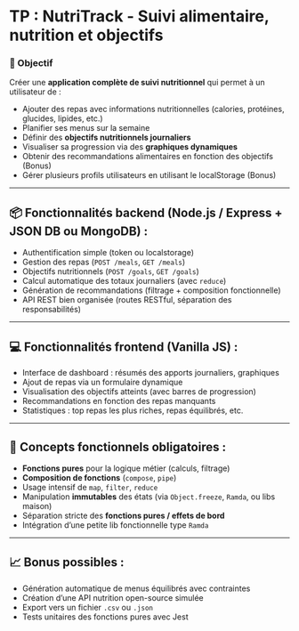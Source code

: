 # TP : **NutriTrack - Suivi alimentaire, nutrition et objectifs**

### 🎯 Objectif

Créer une **application complète de suivi nutritionnel** qui permet à un utilisateur de :

- Ajouter des repas avec informations nutritionnelles (calories, protéines, glucides, lipides, etc.)
- Planifier ses menus sur la semaine
- Définir des **objectifs nutritionnels journaliers**
- Visualiser sa progression via des **graphiques dynamiques**
- Obtenir des recommandations alimentaires en fonction des objectifs (Bonus)
- Gérer plusieurs profils utilisateurs en utilisant le localStorage (Bonus)

---

## 📦 Fonctionnalités backend (Node.js / Express + JSON DB ou MongoDB) :

- Authentification simple (token ou localstorage)
- Gestion des repas (`POST /meals`, `GET /meals`)
- Objectifs nutritionnels (`POST /goals`, `GET /goals`)
- Calcul automatique des totaux journaliers (avec `reduce`)
- Génération de recommandations (filtrage + composition fonctionnelle)
- API REST bien organisée (routes RESTful, séparation des responsabilités)

---

## 💻 Fonctionnalités frontend (Vanilla JS) :

- Interface de dashboard : résumés des apports journaliers, graphiques
- Ajout de repas via un formulaire dynamique
- Visualisation des objectifs atteints (avec barres de progression)
- Recommandations en fonction des repas manquants
- Statistiques : top repas les plus riches, repas équilibrés, etc.

---

## 🧠 Concepts fonctionnels obligatoires :

- **Fonctions pures** pour la logique métier (calculs, filtrage)
- **Composition de fonctions** (`compose`, `pipe`)
- Usage intensif de `map`, `filter`, `reduce`
- Manipulation **immutables** des états (via `Object.freeze`, `Ramda`, ou libs maison)
- Séparation stricte des **fonctions pures / effets de bord**
- Intégration d’une petite lib fonctionnelle type `Ramda`

---

## 📈 Bonus possibles :

- Génération automatique de menus équilibrés avec contraintes
- Création d’une API nutrition open-source simulée
- Export vers un fichier `.csv` ou `.json`
- Tests unitaires des fonctions pures avec Jest